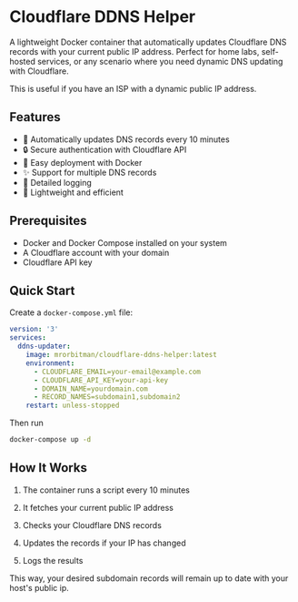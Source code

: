 # Cloudflare DDNS Helper

A lightweight Docker container that automatically updates Cloudflare DNS records with your current public IP address. Perfect for home labs, self-hosted services, or any scenario where you need dynamic DNS updating with Cloudflare.

This is useful if you have an ISP with a dynamic public IP address.

## Features

- 🔄 Automatically updates DNS records every 10 minutes
- 🔒 Secure authentication with Cloudflare API
- 🐳 Easy deployment with Docker
- ✨ Support for multiple DNS records
- 📝 Detailed logging
- 🚀 Lightweight and efficient

## Prerequisites

- Docker and Docker Compose installed on your system
- A Cloudflare account with your domain
- Cloudflare API key

## Quick Start

Create a `docker-compose.yml` file:

```yaml
version: '3'
services:
  ddns-updater:
    image: mrorbitman/cloudflare-ddns-helper:latest
    environment:
      - CLOUDFLARE_EMAIL=your-email@example.com
      - CLOUDFLARE_API_KEY=your-api-key
      - DOMAIN_NAME=yourdomain.com
      - RECORD_NAMES=subdomain1,subdomain2
    restart: unless-stopped
```

Then run

```bash
docker-compose up -d
```

## How It Works

1. The container runs a script every 10 minutes

1. It fetches your current public IP address

1. Checks your Cloudflare DNS records

1. Updates the records if your IP has changed

1. Logs the results

This way, your desired subdomain records will remain up to date with your host's public ip.
